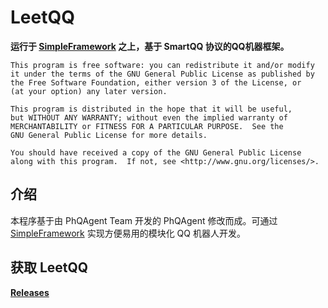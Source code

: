 LeetQQ
===========

__运行于 [SimpleFramework](https://github.com/iTXTech/SimpleFramework) 之上，基于 SmartQQ 协议的QQ机器框架。__

	This program is free software: you can redistribute it and/or modify
	it under the terms of the GNU General Public License as published by
	the Free Software Foundation, either version 3 of the License, or
	(at your option) any later version.

	This program is distributed in the hope that it will be useful,
	but WITHOUT ANY WARRANTY; without even the implied warranty of
	MERCHANTABILITY or FITNESS FOR A PARTICULAR PURPOSE.  See the
	GNU General Public License for more details.

	You should have received a copy of the GNU General Public License
	along with this program.  If not, see <http://www.gnu.org/licenses/>.

介绍
-----------
本程序基于由 PhQAgent Team 开发的 PhQAgent 修改而成。可通过 [SimpleFramework](https://github.com/iTXTech/SimpleFramework) 实现方便易用的模块化 QQ 机器人开发。

获取 LeetQQ
-----------
__[Releases](https://github.com/PhQAgent/LeetQQ/releases)__